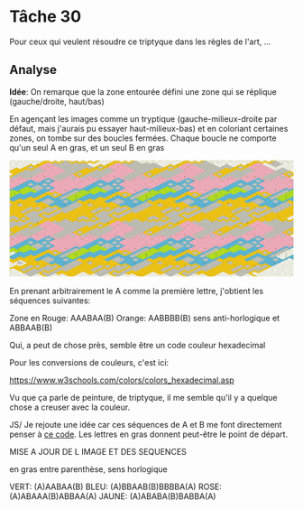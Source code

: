 
# Tâche 30

Pour ceux qui veulent résoudre ce triptyque dans les règles de l'art, ...

## Analyse

**Idée**:
On remarque que la zone entourée défini une zone qui se réplique (gauche/droite, haut/bas) 

En agençant les images comme un tryptique (gauche-milieux-droite par défaut, mais j'aurais pu essayer haut-milieux-bas)
et en coloriant certaines zones, on tombe sur des boucles fermées. Chaque boucle ne comporte qu'un seul A en gras, et un seul B en gras

![Puzzle complete](Puzzle-30-02-small.png)

En prenant arbitrairement le A comme la première lettre, j'obtient les séquences suivantes:

Zone en Rouge:  AAABAA(B) 
Orange: AABBBB(B) sens anti-horlogique et ABBAAB(B) 

Qui, a peut de chose près, semble être un code couleur hexadecimal 

Pour les conversions de couleurs, c'est ici:

https://www.w3schools.com/colors/colors_hexadecimal.asp

Vu que ça parle de peinture, de triptyque, il me semble qu'il y a quelque chose a creuser avec la couleur.

JS/ Je rejoute une idée car ces séquences de A et B me font directement penser à [ce code](https://www.apprendre-en-ligne.net/crypto/stegano/bilitere.html). Les lettres en gras donnent peut-être le point de départ.

MISE A JOUR DE L IMAGE ET DES SEQUENCES

en gras entre parenthèse, sens horlogique

VERT: (A)AABAA(B)
BLEU: (A)BBAAB(B)BBBBA(A)
ROSE: (A)ABAAA(B)ABBAA(A)
JAUNE: (A)ABABA(B)BABBA(A)
 
 
